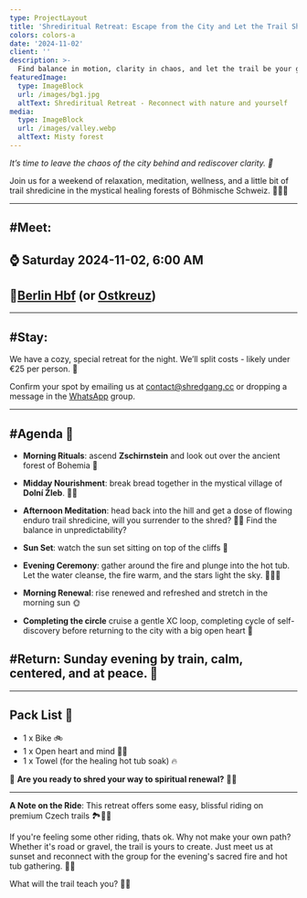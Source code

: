 ```yaml
---
type: ProjectLayout
title: 'Shrediritual Retreat: Escape from the City and Let the Trail Shredicine Heal'
colors: colors-a
date: '2024-11-02'
client: ''
description: >-
  Find balance in motion, clarity in chaos, and let the trail be your guide to inner peace. 🌲🚴‍♂️✨
featuredImage:
  type: ImageBlock
  url: /images/bg1.jpg
  altText: Shrediritual Retreat - Reconnect with nature and yourself
media:
  type: ImageBlock
  url: /images/valley.webp
  altText: Misty forest
---
```


*It’s time to leave the chaos of the city behind and rediscover clarity. 🍃*

Join us for a weekend of relaxation, meditation, wellness, and a little bit of trail shredicine in the mystical healing forests of Böhmische Schweiz. 🌲🚴‍♂️

---

## **#Meet:**
## ⌚ Saturday 2024-11-02, 6:00 AM
## 📍[Berlin Hbf](https://www.google.com/maps/place/Berlin+Central+Train+Station) (or [Ostkreuz](https://www.google.com/maps/place/Ostkreuz))

---


## **#Stay:**

We have a cozy, special retreat for the night. We’ll split costs - likely under €25 per person. 🏡

Confirm your spot by emailing us at [contact@shredgang.cc](mailto:contact@shredgang.cc) or dropping a message in the [WhatsApp](https://chat.whatsapp.com/BzIqqZYtqEc11UzS7JNKlH) group.

---

## **#Agenda** 📜

- **Morning Rituals**: ascend **Zschirnstein** and look out over the ancient forest of Bohemia 🌲

- **Midday Nourishment**:  break bread together in the mystical village of **Dolní Žleb**. 🥖✨

- **Afternoon Meditation**: head back into the hill and get a dose of flowing enduro trail shredicine, will you surrender to the shred? 🚴‍♀️ Find the balance in  unpredictability?

- **Sun Set**: watch the sun set sitting on top of the cliffs 🌅

- **Evening Ceremony**: gather around the fire and plunge into the hot tub. Let the water cleanse, the fire warm, and the stars light the sky. 🌌🔥🛁

- **Morning Renewal**: rise renewed and refreshed and stretch in the morning sun 🌞

- **Completing the circle** cruise a gentle XC loop, completing cycle of self-discovery before returning to the city with a big open heart 💜

## **#Return:** Sunday evening by train, calm, centered, and at peace. 🌙

---

## **Pack List** 🧳

- 1 x Bike 🚲
- 1 x Open heart and mind 🧘‍♂️
- 1 x Towel (for the healing hot tub soak) 🔥

🧖 **Are you ready to shred your way to spiritual renewal?** 🧖‍♀️

---

**A Note on the Ride**: This retreat offers some easy, blissful riding on premium Czech trails 🏞️🚵‍♂️

If you're feeling some other riding, thats ok. Why not make your own path? Whether it's road or gravel, the trail is yours to create. Just meet us at sunset and reconnect with the group for the evening's sacred fire and hot tub gathering. 🌅🔥

What will the trail teach you? 🌲✨
